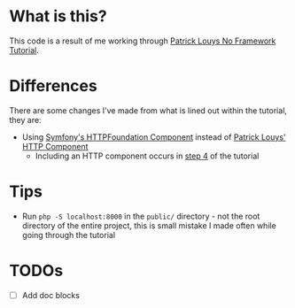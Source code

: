 # What is this?

This code is a result of me working through [Patrick Louys No Framework Tutorial](https://github.com/PatrickLouys/no-framework-tutorial).

# Differences

There are some changes I've made from what is lined out within the tutorial, they are:

- Using [Symfony's HTTPFoundation Component](https://github.com/symfony/http-foundation) instead of [Patrick Louys' HTTP Component](https://github.com/PatrickLouys/http)
  - Including an HTTP component occurs in [step 4](https://github.com/PatrickLouys/no-framework-tutorial/blob/master/04-http.md) of the tutorial

# Tips
- Run `php -S localhost:8000` in the `public/` directory - not the root directory of the entire project, this is small mistake I made often while going through the tutorial

# TODOs
- [ ] Add doc blocks